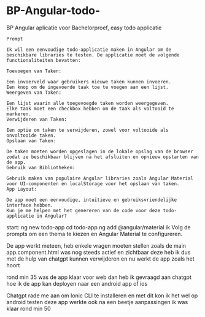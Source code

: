 # BP-Angular-todo-
BP Angular aplicatie voor Bachelorproef, easy todo applicatie

```
Prompt

Ik wil een eenvoudige todo-applicatie maken in Angular om de beschikbare libraries te testen. De applicatie moet de volgende functionaliteiten bevatten:

Toevoegen van Taken:

Een invoerveld waar gebruikers nieuwe taken kunnen invoeren.
Een knop om de ingevoerde taak toe te voegen aan een lijst.
Weergeven van Taken:

Een lijst waarin alle toegevoegde taken worden weergegeven.
Elke taak moet een checkbox hebben om de taak als voltooid te markeren.
Verwijderen van Taken:

Een optie om taken te verwijderen, zowel voor voltooide als onvoltooide taken.
Opslaan van Taken:

De taken moeten worden opgeslagen in de lokale opslag van de browser zodat ze beschikbaar blijven na het afsluiten en opnieuw opstarten van de app.
Gebruik van Bibliotheken:

Gebruik maken van populaire Angular libraries zoals Angular Material voor UI-componenten en localStorage voor het opslaan van taken.
App Layout:

De app moet een eenvoudige, intuïtieve en gebruiksvriendelijke interface hebben.
Kun je me helpen met het genereren van de code voor deze todo-applicatie in Angular?

```
start:
ng new todo-app
cd todo-app
ng add @angular/material
ik Volg de prompts om een thema te kiezen en Angular Material te configureren.

De app werkt meteen, heb enkele vragen moeten stellen zoals de main app.component.html was nog steeds actief en zichtbaar
deze heb ik dus met de hulp van chatgpt kunnen verwijderen en nu werkt de app zoals het hoort

rond min 35 was de app klaar voor web
dan heb ik gevraagd aan chatgpt hoe ik de app kan deployen naar een android app of ios


Chatgpt rade me aan om Ionic CLI te installeren en met dit kon ik het wel op android testen
deze app werkte ook na een beetje aanpassingen ik was klaar rond min 50

```

